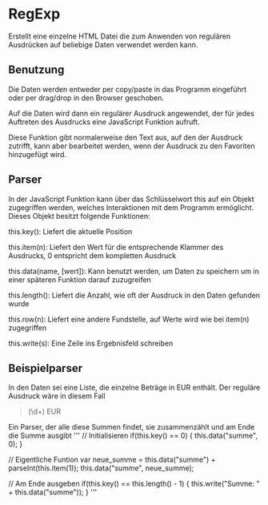 RegExp
======
Erstellt eine einzelne HTML Datei die zum Anwenden von regulären Ausdrücken auf
beliebige Daten verwendet werden kann.

Benutzung
---------
Die Daten werden entweder per copy/paste in das Programm eingeführt oder per
drag/drop in den Browser geschoben.

Auf die Daten wird dann ein regulärer Ausdruck angewendet, der für jedes
Auftreten des Ausdrucks eine JavaScript Funktion aufruft.

Diese Funktion gibt normalerweise den Text aus, auf den der Ausdruck zutrifft,
kann aber bearbeitet werden, wenn der Ausdruck zu den Favoriten hinzugefügt
wird.

Parser
------
In der JavaScript Funktion kann über das Schlüsselwort this auf ein Objekt 
zugegriffen werden, welches Interaktionen mit dem Programm ermöglicht. Dieses 
Objekt besitzt folgende Funktionen:

this.key(): Liefert die aktuelle Position

this.item(n): Liefert den Wert für die entsprechende Klammer des Ausdrucks, 0
entspricht dem kompletten Ausdruck

this.data(name, [wert]): Kann benutzt werden, um Daten zu speichern um in einer
späteren Funktion darauf zuzugreifen

this.length(): Liefert die Anzahl, wie oft der Ausdruck in den Daten gefunden
wurde

this.row(n): Liefert eine andere Fundstelle, auf Werte wird wie bei item(n)
zugegriffen

this.write(s): Eine Zeile ins Ergebnisfeld schreiben

Beispielparser
--------------
In den Daten sei eine Liste, die einzelne Beträge in EUR enthält. Der reguläre
Ausdruck wäre in diesem Fall

> (\d+) EUR

Ein Parser, der alle diese Summen findet, sie zusammenzählt und am Ende die
Summe ausgibt
'''
// Initialisieren
if(this.key() == 0) {
  this.data("summe", 0);
}
 
// Eigentliche Funtion
var neue_summe = this.data("summe") + parseInt(this.item(1));
this.data("summe", neue_summe);

// Am Ende ausgeben
if(this.key() == this.length() - 1) {
  this.write("Summe: " + this.data("summe"));
}
'''